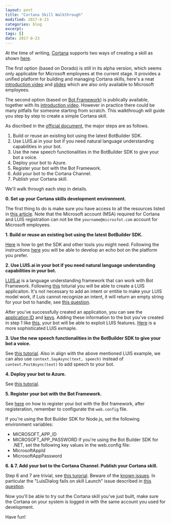 ```yaml
---
layout: post
title: "Cortana Skill Walkthrough"
modified: 2017-8-23
categories: blog
excerpt:
tags: []
date: 2017-8-23
---
```


At the time of writing, [Cortana](https://developer.microsoft.com/en-us/cortana) supports two ways of creating a skill as shown [here](https://developer.microsoft.com/en-us/cortana/dashboard#!/home).

The first option (based on Dorado) is still in its alpha version, which seems only applicable for Microsoft employees at the current stage. 
It provides a unified platform for building and managing Cortana skills, here's a neat [introduction video](https://microsoft.sharepoint.com/:v:/r/teams/CortanaSkillsKitUpdatesSupportInternal/_layouts/15/guestaccess.aspx?share=EQ9jKaQoIoBAllnGiODg6SYBNLGkxR7fuejMm-Uzt2vRYA)
and [slides](https://microsoft.sharepoint.com/:b:/r/teams/CortanaSkillsKitUpdatesSupportInternal/_layouts/15/guestaccess.aspx?share=EQ1Hn9u9AjZFuJhn_N3MzcwBD_pjs55A8eusS8DClMUDag)
which are also only available to Microsoft employees.

The second option (based on [Bot Framework](https://dev.botframework.com/)) is publically available, together with its [introduction video](https://channel9.msdn.com/Events/Build/2017/B8031).
However in practice there could be many pitfalls for someone starting from scratch. This walkthrough will guide you step by step to create a simple Cortana skill.

As discribed in the [official document](https://docs.microsoft.com/en-us/cortana/tutorials/bot-skills/creating-a-bot-based-skill), the major steps are as follows.
>
1. Build or reuse an existing bot using the latest BotBuilder SDK.
2. Use LUIS.ai in your bot if you need natural language understanding capabilities in your bot.
3. Use the new speech functionalities in the BotBuilder SDK to give your bot a voice.
4. Deploy your bot to Azure.
5. Register your bot with the Bot Framework.
6. Add your bot to the Cortana Channel.
7. Publish your Cortana skill.

We'll walk through each step in details.

**0. Set up your Cortana skills development environment.**

The first thing to do is make sure you have access to all the resources listed in [this article](https://docs.microsoft.com/en-us/cortana/tutorials/setup-dev-env). Note that the Microsoft account (MSA) required for Cortana and LUIS registration can not be the `yourname@microsfot.com` account for Microsoft employees.

**1. Build or reuse an existing bot using the latest BotBuilder SDK.**

[Here](https://docs.microsoft.com/en-us/bot-framework/resources-tools-downloads) is how to get the SDK and other tools you might need.
Following the instructions [here](https://docs.microsoft.com/en-us/bot-framework/bot-builder-overview-getstarted) you will be able to develop an echo bot on the platform you prefer.

**2. Use LUIS.ai in your bot if you need natural language understanding capabilities in your bot.**

[LUIS.ai](https://www.luis.ai) is a language understanding framework that can work with Bot Framework.
Following [this](https://docs.microsoft.com/en-us/azure/cognitive-services/luis/luis-get-started-create-app) toturial you will be able to create a LUIS applicaiton.
It's not necessary to add an intent or entitie to make your LUIS model work, if Luis cannot recognize an intent, it will return an empty string for your bot to handle, see [this question](https://stackoverflow.com/q/41392366/3041068). 

After you've successfully created an application, you can see the [application ID](https://www.luis.ai/applications) and [keys](https://www.luis.ai/keys).
Adding these information to the bot you've created in step 1 like [this](https://github.com/Microsoft/BotBuilder-Samples/blob/master/CSharp/intelligence-LUIS/Dialogs/RootLuisDialog.cs#L14), your bot will be able to exploit LUIS features.
[Here](https://github.com/Microsoft/BotBuilder-Samples/tree/master/CSharp/intelligence-LUIS) is a more sophisticated LUIS exmaple.

**3. Use the new speech functionalities in the BotBuilder SDK to give your bot a voice.**

See [this tutorial](https://docs.microsoft.com/en-us/bot-framework/dotnet/bot-builder-dotnet-cortana-skill). Also in align with the above mentioned LUIS example, we can also use `context.SayAsync(text, speech)` instead of `context.PostAsync(text)` to add speech to your bot.

**4. Deploy your bot to Azure.**

See [this tutorial](https://docs.microsoft.com/en-us/bot-framework/deploy-bot-visual-studio).

**5. Register your bot with the Bot Framework.**

See [here](https://docs.microsoft.com/en-us/bot-framework/portal-register-bot) on how to register your bot with the Bot framework, after registeration, remember to configurate the `web.config` file.

>
If you're using the Bot Builder SDK for Node.js, set the following environment variables:
* MICROSOFT_APP_ID
* MICROSOFT_APP_PASSWORD
If you're using the Bot Builder SDK for .NET, set the following key values in the web.config file:
* MicrosoftAppId
* MicrosoftAppPassword

**6. & 7. Add your bot to the Cortana Channel. Publish your Cortana skill.**

Step 6 and 7 are trivial, see [this turorial](https://docs.microsoft.com/en-us/cortana/tutorials/bot-skills/add-bot-to-cortana-channel). Beware of the [known issues](https://docs.microsoft.com/en-us/cortana/testing/known-issues). In particular the "LuisDialog fails on skill Launch" issue described in [this question](https://stackoverflow.com/q/45860583/3041068).

Now you'll be able to try out the Cortana skill you've just built, make sure the Cortana on your system is logged in with the same account you used for development.

Have fun!
